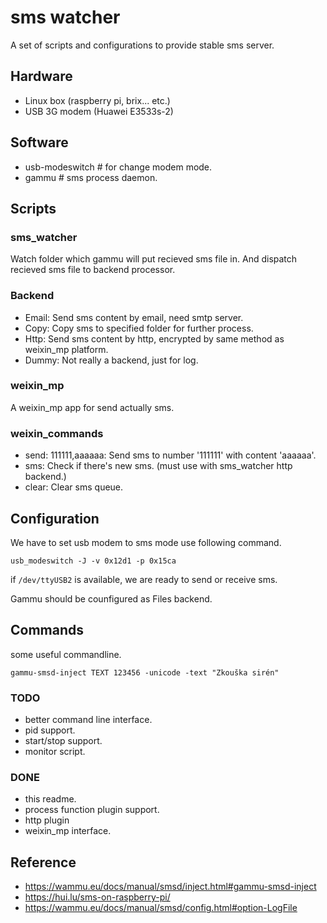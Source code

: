 # sms watcher
A set of scripts and configurations to provide stable sms server.

## Hardware
* Linux box (raspberry pi, brix... etc.)
* USB 3G modem (Huawei E3533s-2)

## Software
* usb-modeswitch    # for change modem mode.
* gammu             # sms process daemon.

## Scripts
### sms_watcher
Watch folder which gammu will put recieved sms file in.
And dispatch recieved sms file to backend processor.

### Backend
* Email: Send sms content by email, need smtp server.
* Copy:  Copy sms to specified folder for further process.
* Http:  Send sms content by http, encrypted by same method as weixin_mp platform.
* Dummy: Not really a backend, just for log.

### weixin_mp
A weixin_mp app for send actually sms.

### weixin_commands
* send:  111111,aaaaaa: Send sms to number '111111' with content 'aaaaaa'.
* sms:   Check if there's new sms. (must use with sms_watcher http backend.)
* clear: Clear sms queue.

## Configuration
We have to set usb modem to sms mode use following command.

    usb_modeswitch -J -v 0x12d1 -p 0x15ca

if `/dev/ttyUSB2` is available, we are ready to send or receive sms.

Gammu should be counfigured as Files backend.

## Commands
some useful commandline.

    gammu-smsd-inject TEXT 123456 -unicode -text "Zkouška sirén"

### TODO
* better command line interface.
* pid support.
* start/stop support.
* monitor script.

### DONE
* this readme.
* process function plugin support.
* http plugin
* weixin_mp interface.

## Reference
* https://wammu.eu/docs/manual/smsd/inject.html#gammu-smsd-inject
* https://hui.lu/sms-on-raspberry-pi/
* https://wammu.eu/docs/manual/smsd/config.html#option-LogFile
